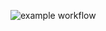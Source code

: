

![example workflow](https://github.com/Domikado5/Scenario-Quality-Checker/actions/workflows/ci.yml/badge.svg)
